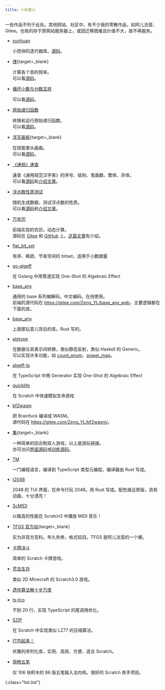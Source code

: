 ```yaml
---
title: 小玩意儿
---
```


一些作品不列于此处。其他网站、社区中，有不少我的零散作品，如阿儿法营、Gitee。也有的存于原网站服务器上，或因迁移困难且价值不大，故不再服务。

- [xunhuan](https://www.npmjs.com/package/xunhuan)

  小而快的迭代器库。[源码](https://github.com/zeng-y-l/xunhuan)。

- [律](/tuning/){target=_blank}

  计算各个音的频率。  
  可以看[源码](https://github.com/zeng-y-l/tuning)。

- [循环小数与分数互转](./repdec)

  可以看[源码](https://gitee.com/Zeng_YL/repdec)。

- [原始递归函数](./primrec)

  转换和运行原始递归函数。  
  可以看[源码](https://github.com/zeng-y-l/primrec)。

- [浑天画板](/huntian/){target=_blank}

  在球面里头画画。  
  可以看[源码](https://github.com/zeng-y-l/huntian)。

- [《通规》速查](./tgdict)

  速查《通用规范汉字表》的序号、级别、笔画数、繁体、异体。  
  可以看[源码](https://gitee.com/Zeng_YL/tgdict)和[介绍文章](../blog/tgdict)。

- [浮点数性质测试](./numtest)

  随机生成数据，测试浮点数的性质。  
  可以看[源码](https://gitee.com/Zeng_YL/numtest)和[介绍文章](../blog/numtest)。

- [万年历](./wannianli)

  前端实现的农历，动态计算。  
  源码在 [Gitee](https://gitee.com/Zeng_YL/wannianli) 和 [GitHub](https://github.com/zeng-y-l/wannianli) 上。[这篇文章](../blog/wannianli)有介绍。

- [flat_bit_set](https://lib.rs/crates/flat_bit_set)

  有序、稀疏、节省空间的 bitset，适用于小数据量

- [go-algeff](https://gitee.com/Zeng_YL/go-algeff)

  在 Golang 中用管道实现 One-Shot 的 Algebraic Effect

- [base_any](./baseany)

  通用的 base 系列编解码。中文编码。在线使用。  
  前端的源代码在 <https://gitee.com/Zeng_YL/base_any_web>，主要逻辑都在下面的库。

- [base_any](https://lib.rs/crates/base_any)

  上面那玩意儿背后的库。Rust 写的。

- [algtype](https://lib.rs/crates/algtype)

  在数据与其表示间转换，类似静态反射，类似 Haskell 的 Generic。  
  可以实现许多功能，如 [count_enum](https://lib.rs/crates/count_enum)、[power_map](https://lib.rs/crates/power_map)。

- [algeff-ts](https://gitee.com/Zeng_YL/algeff-ts)

  在 TypeScript 中用 Generator 实现 One-Shot 的 Algebraic Effect

- [quicklife](https://gitblock.cn/Projects/1313150/)

  在 Scratch 中快速模拟生命游戏

- [bf2wasm](./bf2wasm)

  把 Brainfuck 编译成 WASM。  
  源代码在 <https://gitee.com/Zeng_YL/bf2wasm/>。

- [集](/ji/){target=_blank}

  一种简单的回合制双人游戏，以上是游玩链接。  
  亦可访问[界面源码](https://gitee.com/Zeng_YL/ji-gui)或[训练源码](https://gitee.com/Zeng_YL/ji-train)。

- [TM](https://gitee.com/Zeng_YL/tm)

  一门编程语言，编译到 TypeScript 类型元编程，编译器由 Rust 写成。

- [t2048](https://gitee.com/Zeng_YL/t2048)

  2048 的 TUI 界面，在命令行玩 2048。用 Rust 写成。配色接近原版，具有动画，十分漂亮！

- [ScMIDI](./scmidi)

  以极高的性能在 Scratch3 中播放 MIDI 音乐！

- [TFGS 官方站](/TFGS/){target=_blank}

  实为非官方百科。年久失修，格式较旧。TFGS 是阿儿法营的一个梗。

- [卡牌决斗](https://gitblock.cn/Projects/828346)

  简单的 Scratch 卡牌游戏。

- [荒岛生存](./schdsc/)

  类似 2D Minecraft 的 Scratch3.0 游戏。

- [遗传算法解十步万度](https://gitee.com/Zeng_YL/ten-steps-10000-degrees)

- [ts-tco](https://gitee.com/Zeng_YL/ts-tco)

  不到 20 行，实现 TypeScript 的尾调用优化。

- [SZIP](https://gitblock.cn/Projects/1020069)

  在 Scratch 中实现类似 LZ77 的压缩算法。

- [打包起来！](https://gitblock.cn/Projects/1141403)

  优雅的序列化库，实用、高效、方便，适合 Scratch。

- [简畅五笔](https://gitblock.cn/Projects/1175191)

  仅 106 块积木的 86 版五笔输入法内核。很好的 Scratch 练手项目。

{:class="list.list"}

<script lang="ts" setup>
  import list from '../../lib/list.module.styl'
</script>